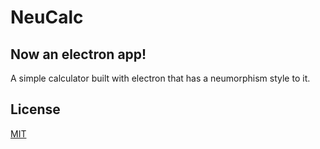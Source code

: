# NeuCalc

## **Now an electron app!**

A simple calculator built with electron that has a neumorphism style to it.

## License

[MIT](LICENSE.md)
